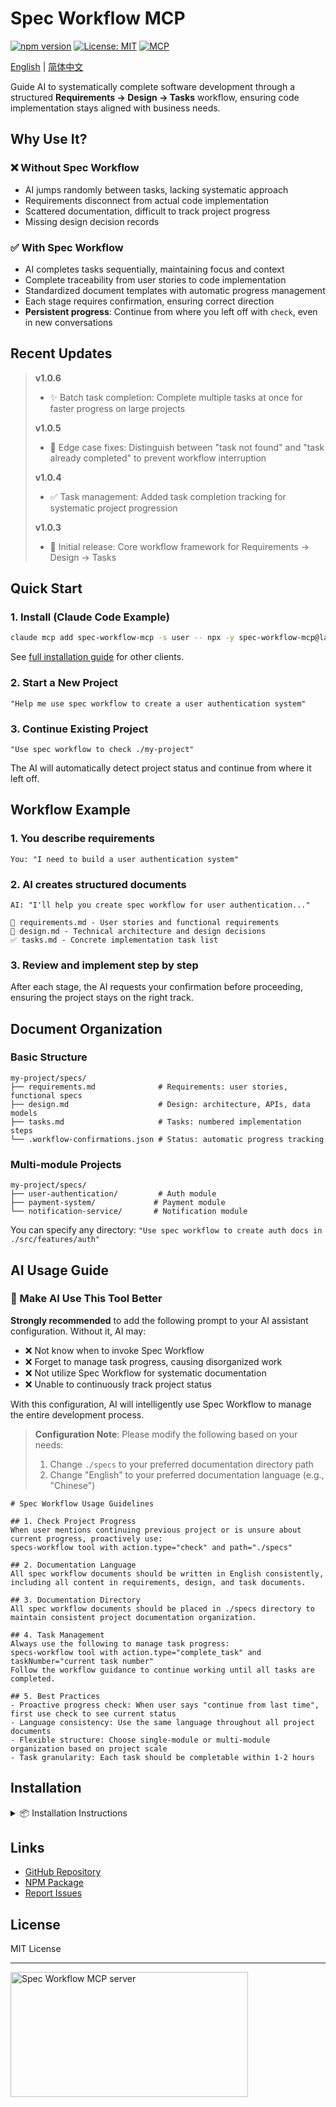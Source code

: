 # Spec Workflow MCP

[![npm version](https://img.shields.io/npm/v/spec-workflow-mcp.svg)](https://www.npmjs.com/package/spec-workflow-mcp)
[![License: MIT](https://img.shields.io/badge/License-MIT-yellow.svg)](https://opensource.org/licenses/MIT)
[![MCP](https://img.shields.io/badge/MCP-Compatible-blue)](https://modelcontextprotocol.com)

[English](README.md) | [简体中文](README-zh.md)

Guide AI to systematically complete software development through a structured **Requirements → Design → Tasks** workflow, ensuring code implementation stays aligned with business needs.

## Why Use It?

### ❌ Without Spec Workflow
- AI jumps randomly between tasks, lacking systematic approach
- Requirements disconnect from actual code implementation
- Scattered documentation, difficult to track project progress
- Missing design decision records

### ✅ With Spec Workflow
- AI completes tasks sequentially, maintaining focus and context
- Complete traceability from user stories to code implementation
- Standardized document templates with automatic progress management
- Each stage requires confirmation, ensuring correct direction
- **Persistent progress**: Continue from where you left off with `check`, even in new conversations

## Recent Updates

> **v1.0.6**
> - ✨ Batch task completion: Complete multiple tasks at once for faster progress on large projects
> 
> **v1.0.5** 
> - 🐛 Edge case fixes: Distinguish between "task not found" and "task already completed" to prevent workflow interruption
> 
> **v1.0.4**
> - ✅ Task management: Added task completion tracking for systematic project progression
> 
> **v1.0.3**
> - 🎉 Initial release: Core workflow framework for Requirements → Design → Tasks

## Quick Start

### 1. Install (Claude Code Example)
```bash
claude mcp add spec-workflow-mcp -s user -- npx -y spec-workflow-mcp@latest
```

See [full installation guide](#installation) for other clients.

### 2. Start a New Project
```
"Help me use spec workflow to create a user authentication system"
```

### 3. Continue Existing Project
```
"Use spec workflow to check ./my-project"
```

The AI will automatically detect project status and continue from where it left off.

## Workflow Example

### 1. You describe requirements
```
You: "I need to build a user authentication system"
```

### 2. AI creates structured documents
```
AI: "I'll help you create spec workflow for user authentication..."

📝 requirements.md - User stories and functional requirements
🎨 design.md - Technical architecture and design decisions
✅ tasks.md - Concrete implementation task list
```

### 3. Review and implement step by step
After each stage, the AI requests your confirmation before proceeding, ensuring the project stays on the right track.

## Document Organization

### Basic Structure
```
my-project/specs/
├── requirements.md              # Requirements: user stories, functional specs
├── design.md                    # Design: architecture, APIs, data models
├── tasks.md                     # Tasks: numbered implementation steps
└── .workflow-confirmations.json # Status: automatic progress tracking
```

### Multi-module Projects
```
my-project/specs/
├── user-authentication/         # Auth module
├── payment-system/             # Payment module
└── notification-service/       # Notification module
```

You can specify any directory: `"Use spec workflow to create auth docs in ./src/features/auth"`

## AI Usage Guide

### 🤖 Make AI Use This Tool Better

**Strongly recommended** to add the following prompt to your AI assistant configuration. Without it, AI may:
- ❌ Not know when to invoke Spec Workflow
- ❌ Forget to manage task progress, causing disorganized work
- ❌ Not utilize Spec Workflow for systematic documentation
- ❌ Unable to continuously track project status

With this configuration, AI will intelligently use Spec Workflow to manage the entire development process.

> **Configuration Note**: Please modify the following based on your needs:
> 1. Change `./specs` to your preferred documentation directory path
> 2. Change "English" to your preferred documentation language (e.g., "Chinese")

```
# Spec Workflow Usage Guidelines

## 1. Check Project Progress
When user mentions continuing previous project or is unsure about current progress, proactively use:
specs-workflow tool with action.type="check" and path="./specs"

## 2. Documentation Language
All spec workflow documents should be written in English consistently, including all content in requirements, design, and task documents.

## 3. Documentation Directory
All spec workflow documents should be placed in ./specs directory to maintain consistent project documentation organization.

## 4. Task Management
Always use the following to manage task progress:
specs-workflow tool with action.type="complete_task" and taskNumber="current task number"
Follow the workflow guidance to continue working until all tasks are completed.

## 5. Best Practices
- Proactive progress check: When user says "continue from last time", first use check to see current status
- Language consistency: Use the same language throughout all project documents
- Flexible structure: Choose single-module or multi-module organization based on project scale
- Task granularity: Each task should be completable within 1-2 hours
```

## Installation

<details>
<summary>📦 Installation Instructions</summary>

### Requirements

- Node.js ≥ v18.0.0
- npm or yarn
- Claude Desktop or any MCP-compatible client

### Install in Different MCP Clients

#### Claude Code (Recommended)

Use the Claude CLI to add the MCP server:

```bash
claude mcp add spec-workflow-mcp -s user -- npx -y spec-workflow-mcp@latest
```

#### Claude Desktop

Add to your Claude Desktop configuration:
- macOS: `~/Library/Application Support/Claude/claude_desktop_config.json`
- Windows: `%APPDATA%/Claude/claude_desktop_config.json`
- Linux: `~/.config/Claude/claude_desktop_config.json`

```json
{
  "mcpServers": {
    "spec-workflow": {
      "command": "npx",
      "args": ["-y", "spec-workflow-mcp@latest"]
    }
  }
}
```

#### Cursor

Add to your Cursor configuration (`~/.cursor/config.json`):

```json
{
  "mcpServers": {
    "spec-workflow": {
      "command": "npx",
      "args": ["-y", "spec-workflow-mcp@latest"]
    }
  }
}
```

#### Cline

Use Cline's MCP server management UI to add the server:

1. Open VS Code with Cline extension
2. Open Cline settings (gear icon)
3. Navigate to MCP Servers section
4. Add new server with:
   - Command: `npx`
   - Arguments: `-y spec-workflow-mcp@latest`

#### Windsurf (Codeium)

Add to your Windsurf configuration (`~/.codeium/windsurf/mcp_config.json`):

```json
{
  "mcpServers": {
    "spec-workflow": {
      "command": "npx",
      "args": ["-y", "spec-workflow-mcp@latest"],
      "env": {},
      "autoApprove": [],
      "disabled": false,
      "timeout": 60,
      "transportType": "stdio"
    }
  }
}
```

#### VS Code (with MCP extension)

Add to your VS Code settings (`settings.json`):

```json
{
  "mcp.servers": {
    "spec-workflow": {
      "command": "npx",
      "args": ["-y", "spec-workflow-mcp@latest"]
    }
  }
}
```

#### Zed

Add to your Zed configuration (`~/.config/zed/settings.json`):

```json
{
  "assistant": {
    "version": "2",
    "mcp": {
      "servers": {
        "spec-workflow": {
          "command": "npx",
          "args": ["-y", "spec-workflow-mcp@latest"]
        }
      }
    }
  }
}
```

### Install from Source

```bash
git clone https://github.com/kingkongshot/specs-mcp.git
cd specs-mcp
npm install
npm run build
```

Then add to Claude Desktop configuration:

```json
{
  "mcpServers": {
    "spec-workflow": {
      "command": "node",
      "args": ["/absolute/path/to/specs-mcp/dist/index.js"]
    }
  }
}
```

</details>


## Links

- [GitHub Repository](https://github.com/kingkongshot/specs-mcp)
- [NPM Package](https://www.npmjs.com/package/spec-workflow-mcp)
- [Report Issues](https://github.com/kingkongshot/specs-mcp/issues)

## License

MIT License

---

<a href="https://glama.ai/mcp/servers/@kingkongshot/specs-workflow-mcp">
  <img width="380" height="200" src="https://glama.ai/mcp/servers/@kingkongshot/specs-workflow-mcp/badge" alt="Spec Workflow MCP server" />
</a>